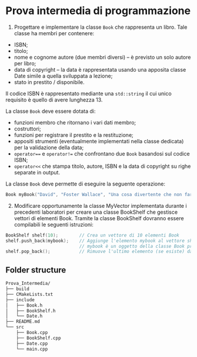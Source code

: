 # Prova intermedia di programmazione

1. Progettare e implementare la classe `Book` che rappresenta un libro. Tale classe ha membri per
contenere:
* ISBN;
* titolo;
* nome e cognome autore (due membri diversi) – è previsto un solo autore per libro;
* data di copyright – la data è rappresentata usando una apposita classe Date simile a quella sviluppata a lezione;
* stato in prestito / disponibile.

Il codice ISBN è rappresentato mediante una `std::string` il cui unico requisito è quello di avere
lunghezza 13.

La classe `Book` deve essere dotata di:
* funzioni membro che ritornano i vari dati membro;
* costruttori;
* funzioni per registrare il prestito e la restituzione;
* appositi strumenti (eventualmente implementati nella classe dedicata) per la validazione della data;
* `operator==` e `operator!=` che confrontano due `Book` basandosi sul codice ISBN;
* `operator<<` che stampa titolo, autore, ISBN e la data di copyright su righe separate in output.

La classe `Book` deve permette di eseguire la seguente operazione:
```cpp
Book myBook("David", "Foster Wallace", "Una cosa divertente che non farò mai più", "887-521-837-4")
```
2. Modificare opportunamente la classe MyVector implementata durante i precedenti laboratori per creare una classe BookShelf che gestisce vettori di elementi Book. Tramite la classe BookShelf dovranno essere compilabili le seguenti istruzioni:
```cpp
BookShelf shelf(10);        // Crea un vettore di 10 elementi Book
shelf.push_back(mybook);    // Aggiunge l'elemento mybook al vettore shelf;
                            // mybook è un oggetto della classe Book precedentemente creato
shelf.pop_back();           // Rimuove l'ultimo elemento (se esiste) dal vettore shelf
```

## Folder structure
```bash
Prova_Intermedia/
├── build
├── CMakeLists.txt
├── include
│   ├── Book.h
│   ├── BookShelf.h
│   └── Date.h
├── README.md
└── src
    ├── Book.cpp
    ├── BookShelf.cpp
    ├── Date.cpp
    └── main.cpp
```
